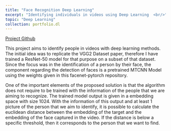 ```yaml
---
title: "Face Recognition Deep Learning"
excerpt: "Identifying individuals in videos using Deep Learning  <br/>"
topic: "Deep Learning"
collection: portfolio.dl
---
```


[Project Github ](https://github.com/NetoPedro/Face-Verification-VGGFace)

This project aims to identify people in videos with deep learning methods. The initial idea was to replicate the VGG2 Dataset paper, therefore I have trained a ResNet-50 model for that purpose on a subset of that dataset. Since the focus was in the identification of a person by their face, the component regarding the detection of faces is a pretrained MTCNN Model using the weights given in this facenet-pytorch repository.

One of the important elements of the proposed solution is that the algorithm does not require to be trained with the information of the people that we are aiming to recognize. The trained model output is given in a embedding space with size 1024. With the information of this output and at least 1 picture of the person that we aim to identify, it is possible to calculate the euclidean distance between the embedding of the target and the embedding of the face captured in the video. If the distance is below a specific threshold, then it corresponds to the person that we want to find.
